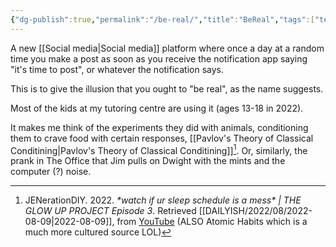 ```yaml
---
{"dg-publish":true,"permalink":"/be-real/","title":"BeReal","tags":["technology","consumption"]}
---
```



A new [[Social media\|Social media]] platform where once a day at a random time you make a post as soon as you receive the notification app saying "it's time to post", or whatever the notification says. 

This is to give the illusion that you ought to "be real", as the name suggests. 

Most of the kids at my tutoring centre are using it (ages 13-18 in 2022). 

It makes me think of the experiments they did with animals, conditioning them to crave food with certain responses, [[Pavlov's Theory of Classical Conditining\|Pavlov's Theory of Classical Conditining]][^jen]. Or, similarly, the prank in The Office that Jim pulls on Dwight with the mints and the computer (?) noise. 

[^jen]: JENerationDIY. 2022. *\*watch if ur sleep schedule is a mess\* | THE GLOW UP PROJECT Episode 3*. Retrieved [[DAILYISH/2022/08/2022-08-09\|2022-08-09]], from [YouTube](https://www.youtube.com/watch?v=9ocY7WmCuFA) (ALSO Atomic Habits which is a much more cultured source LOL)